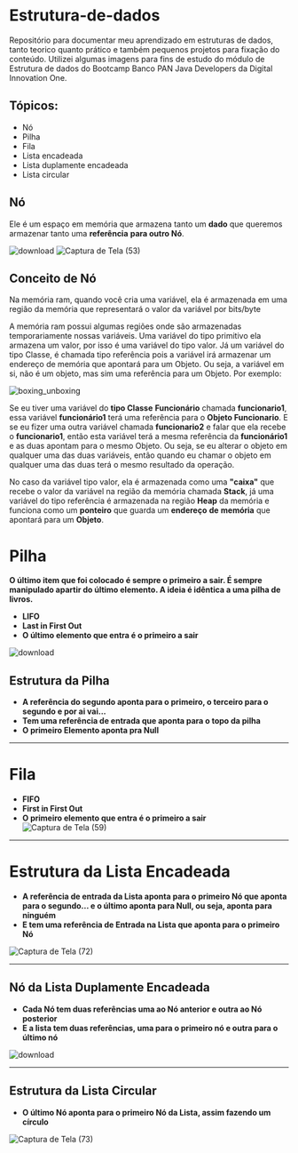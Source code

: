 # Estrutura-de-dados

Repositório para documentar meu aprendizado em estruturas de dados, tanto teorico quanto prático e também pequenos projetos para fixação do conteúdo. Utilizei algumas imagens para fins de estudo do módulo de Estrutura de dados do Bootcamp Banco PAN Java Developers da Digital Innovation One.

## Tópicos:

- Nó
- Pilha
- Fila
- Lista encadeada
- Lista duplamente encadeada
- Lista circular

## Nó

Ele é um espaço em memória que armazena tanto um **dado** que queremos armazenar tanto uma **referência** **para outro Nó**.

![download](https://user-images.githubusercontent.com/111810585/219543806-a1204f7d-2a06-4bbe-92e1-d19a6671db55.png)
![Captura de Tela (53)](https://user-images.githubusercontent.com/111810585/219546197-91125ca3-05ac-4d12-b941-721077c5e3d3.png)

## Conceito de Nó

Na memória ram, quando você cria uma variável, ela é armazenada em uma região da memória que representará o valor da variável por bits/byte

A memória ram possui algumas regiões onde são armazenadas temporariamente nossas variáveis. Uma variável do tipo primitivo ela armazena um valor, por isso é uma variável do tipo valor. Já um variável do tipo Classe, é chamada tipo referência pois a variável irá armazenar um endereço de memória que apontará para um Objeto. Ou seja, a variável em si, não é um objeto, mas sim uma referência para um Objeto. Por exemplo:

![boxing_unboxing](https://user-images.githubusercontent.com/111810585/219544246-cc121629-3229-4ba7-8a9d-38269c424c4b.jpg)


Se eu tiver uma variável do **tipo Classe** **Funcionário** chamada **funcionario1**, essa variável **funcionário1** terá uma referência para o **Objeto Funcionario**. E se eu fizer uma outra variável chamada **funcionario2** e falar que ela recebe o **funcionario1**, então esta variável terá a mesma referência da **funcionário1** e as duas apontam para o mesmo Objeto. Ou seja, se eu alterar o objeto em qualquer uma das duas variáveis, então quando eu chamar o objeto em qualquer uma das duas terá o mesmo resultado da  operação.

No caso da variável tipo valor, ela é armazenada como uma **"caixa"** que recebe o valor da variável na região da memória chamada **Stack**, já uma variável do tipo referência é armazenada na região **Heap** da memória e funciona como um **ponteiro** que guarda um **endereço** **de** **memória** que apontará para um **Objeto**.


# Pilha

**O último item que foi colocado é sempre o primeiro a sair. É sempre manipulado apartir do último elemento. A ideia é idêntica a uma pilha de livros.**  

- **LIFO**
- **Last in First Out**
- **O último elemento que entra é o primeiro a sair**

![download](https://user-images.githubusercontent.com/111810585/219546379-cf1a6d2b-d944-4c53-8aa1-310978d13431.png)


## Estrutura da Pilha

- **A referência do segundo aponta para o primeiro, o terceiro para o segundo e por ai vai...**
- **Tem uma referência de entrada que aponta para o topo da pilha**
- **O primeiro Elemento aponta pra Null**

****

# Fila

- **FIFO**
- **First in First Out**
- **O primeiro elemento que entra é o primeiro a sair**
![Captura de Tela (59)](https://user-images.githubusercontent.com/111810585/219547080-fa7640d6-e39f-4485-835f-dd2b67bd14bb.png)
****
# Estrutura da Lista Encadeada

- **A referência de entrada da Lista aponta para o primeiro Nó que aponta para o segundo... e o último aponta para Null, ou seja, aponta para ninguém**
- **E tem uma referência de Entrada na Lista que aponta para o primeiro Nó**

![Captura de Tela (72)](https://user-images.githubusercontent.com/111810585/219547424-095d758f-9680-42d1-b184-0ba220d3f762.png)
****
## Nó da Lista Duplamente Encadeada

- **Cada Nó tem duas referências uma ao Nó anterior e outra ao Nó posterior**
- **E a lista tem duas referências, uma para o primeiro nó e outra para o último nó**

![download](https://user-images.githubusercontent.com/111810585/219826461-552e75ab-6fba-4ee4-b37d-b355c76ba869.png)
****

## Estrutura da Lista Circular

- **O último Nó aponta para o primeiro Nó da Lista, assim fazendo um círculo**

![Captura de Tela (73)](https://user-images.githubusercontent.com/111810585/219826611-c19dc827-5be2-465c-93d1-7726839503c7.png)

